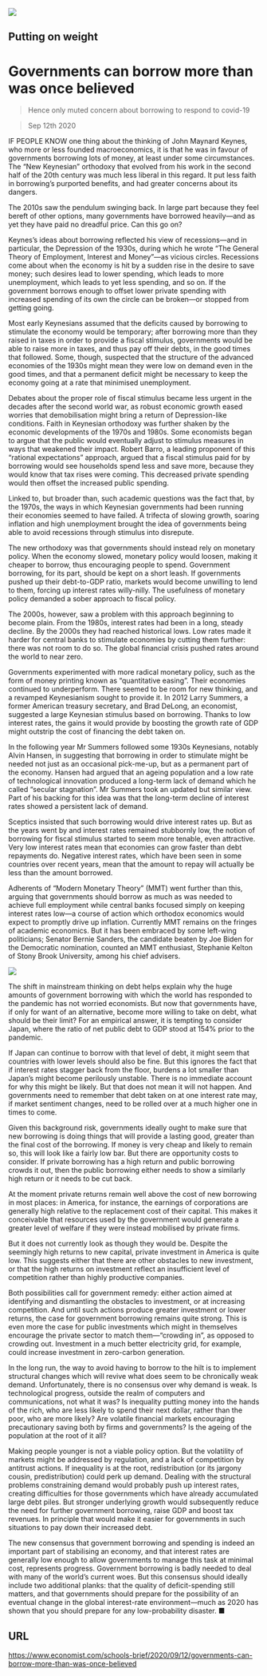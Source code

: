 ![](./images/20200912_SBD001_0.jpg)

## Putting on weight

# Governments can borrow more than was once believed

> Hence only muted concern about borrowing to respond to covid-19

> Sep 12th 2020

IF PEOPLE KNOW one thing about the thinking of John Maynard Keynes, who more or less founded macroeconomics, it is that he was in favour of governments borrowing lots of money, at least under some circumstances. The “New Keynesian” orthodoxy that evolved from his work in the second half of the 20th century was much less liberal in this regard. It put less faith in borrowing’s purported benefits, and had greater concerns about its dangers.

The 2010s saw the pendulum swinging back. In large part because they feel bereft of other options, many governments have borrowed heavily—and as yet they have paid no dreadful price. Can this go on?

Keynes’s ideas about borrowing reflected his view of recessions—and in particular, the Depression of the 1930s, during which he wrote “The General Theory of Employment, Interest and Money”—as vicious circles. Recessions come about when the economy is hit by a sudden rise in the desire to save money; such desires lead to lower spending, which leads to more unemployment, which leads to yet less spending, and so on. If the government borrows enough to offset lower private spending with increased spending of its own the circle can be broken—or stopped from getting going.

Most early Keynesians assumed that the deficits caused by borrowing to stimulate the economy would be temporary; after borrowing more than they raised in taxes in order to provide a fiscal stimulus, governments would be able to raise more in taxes, and thus pay off their debts, in the good times that followed. Some, though, suspected that the structure of the advanced economies of the 1930s might mean they were low on demand even in the good times, and that a permanent deficit might be necessary to keep the economy going at a rate that minimised unemployment.

Debates about the proper role of fiscal stimulus became less urgent in the decades after the second world war, as robust economic growth eased worries that demobilisation might bring a return of Depression-like conditions. Faith in Keynesian orthodoxy was further shaken by the economic developments of the 1970s and 1980s. Some economists began to argue that the public would eventually adjust to stimulus measures in ways that weakened their impact. Robert Barro, a leading proponent of this “rational expectations” approach, argued that a fiscal stimulus paid for by borrowing would see households spend less and save more, because they would know that tax rises were coming. This decreased private spending would then offset the increased public spending.

Linked to, but broader than, such academic questions was the fact that, by the 1970s, the ways in which Keynesian governments had been running their economies seemed to have failed. A trifecta of slowing growth, soaring inflation and high unemployment brought the idea of governments being able to avoid recessions through stimulus into disrepute.

The new orthodoxy was that governments should instead rely on monetary policy. When the economy slowed, monetary policy would loosen, making it cheaper to borrow, thus encouraging people to spend. Government borrowing, for its part, should be kept on a short leash. If governments pushed up their debt-to-GDP ratio, markets would become unwilling to lend to them, forcing up interest rates willy-nilly. The usefulness of monetary policy demanded a sober approach to fiscal policy.

The 2000s, however, saw a problem with this approach beginning to become plain. From the 1980s, interest rates had been in a long, steady decline. By the 2000s they had reached historical lows. Low rates made it harder for central banks to stimulate economies by cutting them further: there was not room to do so. The global financial crisis pushed rates around the world to near zero.

Governments experimented with more radical monetary policy, such as the form of money printing known as “quantitative easing”. Their economies continued to underperform. There seemed to be room for new thinking, and a revamped Keynesianism sought to provide it. In 2012 Larry Summers, a former American treasury secretary, and Brad DeLong, an economist, suggested a large Keynesian stimulus based on borrowing. Thanks to low interest rates, the gains it would provide by boosting the growth rate of GDP might outstrip the cost of financing the debt taken on.

In the following year Mr Summers followed some 1930s Keynesians, notably Alvin Hansen, in suggesting that borrowing in order to stimulate might be needed not just as an occasional pick-me-up, but as a permanent part of the economy. Hansen had argued that an ageing population and a low rate of technological innovation produced a long-term lack of demand which he called “secular stagnation”. Mr Summers took an updated but similar view. Part of his backing for this idea was that the long-term decline of interest rates showed a persistent lack of demand.

Sceptics insisted that such borrowing would drive interest rates up. But as the years went by and interest rates remained stubbornly low, the notion of borrowing for fiscal stimulus started to seem more tenable, even attractive. Very low interest rates mean that economies can grow faster than debt repayments do. Negative interest rates, which have been seen in some countries over recent years, mean that the amount to repay will actually be less than the amount borrowed.

Adherents of “Modern Monetary Theory” (MMT) went further than this, arguing that governments should borrow as much as was needed to achieve full employment while central banks focused simply on keeping interest rates low—a course of action which orthodox economics would expect to promptly drive up inflation. Currently MMT remains on the fringes of academic economics. But it has been embraced by some left-wing politicians; Senator Bernie Sanders, the candidate beaten by Joe Biden for the Democratic nomination, counted an MMT enthusiast, Stephanie Kelton of Stony Brook University, among his chief advisers.



![](./images/20200912_SBC499.png)

The shift in mainstream thinking on debt helps explain why the huge amounts of government borrowing with which the world has responded to the pandemic has not worried economists. But now that governments have, if only for want of an alternative, become more willing to take on debt, what should be their limit? For an empirical answer, it is tempting to consider Japan, where the ratio of net public debt to GDP stood at 154% prior to the pandemic.

If Japan can continue to borrow with that level of debt, it might seem that countries with lower levels should also be fine. But this ignores the fact that if interest rates stagger back from the floor, burdens a lot smaller than Japan’s might become perilously unstable. There is no immediate account for why this might be likely. But that does not mean it will not happen. And governments need to remember that debt taken on at one interest rate may, if market sentiment changes, need to be rolled over at a much higher one in times to come.

Given this background risk, governments ideally ought to make sure that new borrowing is doing things that will provide a lasting good, greater than the final cost of the borrowing. If money is very cheap and likely to remain so, this will look like a fairly low bar. But there are opportunity costs to consider. If private borrowing has a high return and public borrowing crowds it out, then the public borrowing either needs to show a similarly high return or it needs to be cut back.

At the moment private returns remain well above the cost of new borrowing in most places: in America, for instance, the earnings of corporations are generally high relative to the replacement cost of their capital. This makes it conceivable that resources used by the government would generate a greater level of welfare if they were instead mobilised by private firms.

But it does not currently look as though they would be. Despite the seemingly high returns to new capital, private investment in America is quite low. This suggests either that there are other obstacles to new investment, or that the high returns on investment reflect an insufficient level of competition rather than highly productive companies.

Both possibilities call for government remedy: either action aimed at identifying and dismantling the obstacles to investment, or at increasing competition. And until such actions produce greater investment or lower returns, the case for government borrowing remains quite strong. This is even more the case for public investments which might in themselves encourage the private sector to match them—“crowding in”, as opposed to crowding out. Investment in a much better electricity grid, for example, could increase investment in zero-carbon generation.

In the long run, the way to avoid having to borrow to the hilt is to implement structural changes which will revive what does seem to be chronically weak demand. Unfortunately, there is no consensus over why demand is weak. Is technological progress, outside the realm of computers and communications, not what it was? Is inequality putting money into the hands of the rich, who are less likely to spend their next dollar, rather than the poor, who are more likely? Are volatile financial markets encouraging precautionary saving both by firms and governments? Is the ageing of the population at the root of it all?

Making people younger is not a viable policy option. But the volatility of markets might be addressed by regulation, and a lack of competition by antitrust actions. If inequality is at the root, redistribution (or its jargony cousin, predistribution) could perk up demand. Dealing with the structural problems constraining demand would probably push up interest rates, creating difficulties for those governments which have already accumulated large debt piles. But stronger underlying growth would subsequently reduce the need for further government borrowing, raise GDP and boost tax revenues. In principle that would make it easier for governments in such situations to pay down their increased debt.

The new consensus that government borrowing and spending is indeed an important part of stabilising an economy, and that interest rates are generally low enough to allow governments to manage this task at minimal cost, represents progress. Government borrowing is badly needed to deal with many of the world’s current woes. But this consensus should ideally include two additional planks: that the quality of deficit-spending still matters, and that governments should prepare for the possibility of an eventual change in the global interest-rate environment—much as 2020 has shown that you should prepare for any low-probability disaster. ■

## URL

https://www.economist.com/schools-brief/2020/09/12/governments-can-borrow-more-than-was-once-believed
